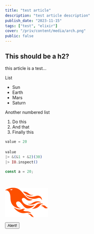 ```yaml
---
title: "test article"
description: "test article description"
publish_date: "2023-11-15"
tags: ["test", "elixir"]
cover: "/priv/content/media/arch.png"
public: false
---
```

## This should be a h2?

this article is a test...

List
- Sun
- Earth
- Mars
- Saturn

Another numbered list

1. Do this
2. And that
3. Finally this

```elixir
value = 20

value
|> &(&1 + &2)(30)
|> IO.inspect()
```

```js
const a = 20;
```

<br>

![phoenix](/priv/content/media/logo.svg)

<button class="text-white font-bold bg-purple-700 rounded px-5 py-3" onclick="test()">Alert!</button>

